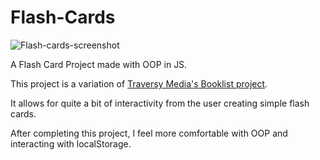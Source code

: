 # Flash-Cards

![Flash-cards-screenshot](https://user-images.githubusercontent.com/61213307/130630118-ecd12898-e49a-431b-8e7e-64a1d2bf5f4b.png)

A Flash Card Project made with OOP in JS.

This project is a variation of [Traversy Media's Booklist project](https://www.youtube.com/watch?v=JaMCxVWtW58).

It allows for quite a bit of interactivity from the user creating simple flash cards. 

After completing this project, I feel more comfortable with OOP and interacting with localStorage.
